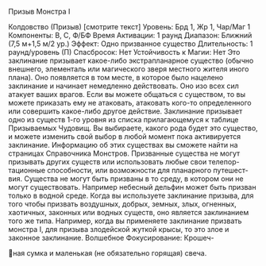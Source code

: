 
Призыв Монстра I

Колдовство (Призыв) [смотрите текст]
Уровень: Брд 1, Жр 1, Чар/Маг 1
Компоненты: В, С, Ф/БФ
Время Активации: 1 раунд
Диапазон: Ближний (7,5 м+1,5 м/2 ур.)
Эффект: Одно призванное существо
Длительность: 1 раунд/уровень (П)
Спасбросок: Нет
Устойчивость к Магии: Нет
Это заклинание призывает какое-либо
экстрапланарное существо (обычно
внешнего, элементаль или магического
зверя местного жителя иного плана).
Оно появляется в том месте, в которое
было нацелено заклинание и начинает
немедленно действовать. Оно изо всех
сил атакует ваших врагов. Если вы можете общаться с существом, то вы можете приказать ему не атаковать, атаковать кого-то определенного или совершить какое-либо другое действие.
Заклинание призывает одно из существ 1-го уровня из списка прилагающемуся к таблице Призываемых Чудовищ. Вы выбираете, какого рода будет
это существо, и можете изменить свой
выбор в любой момент пока активируется заклинание. Информацию об этих
существах вы сможете найти на страницах Справочника Монстров.
Призванные существа не могут призывать других существ или использовать любые свои телепор-тационные
способности, или возможности для
планарного путешест-вия. Существа не
могут быть призваны в то среду, в котором они не могут существовать. Например небесный дельфин может быть
призван только в водной среде.
Когда вы используете заклинание
призыва, для того чтобы призвать воздушных, добрых, земных, злых, огненных, хаотичных, законных или водных
существ, оно является заклинанием
того же типа. Например, когда вы применяете заклинание призвать монстра
I, для призыва злодейской жуткой крысы, то это злое и законное заклинание.
Волшебное Фокусирование: Крошеч-

ная сумка и маленькая (не обязательно
горящая) свеча.